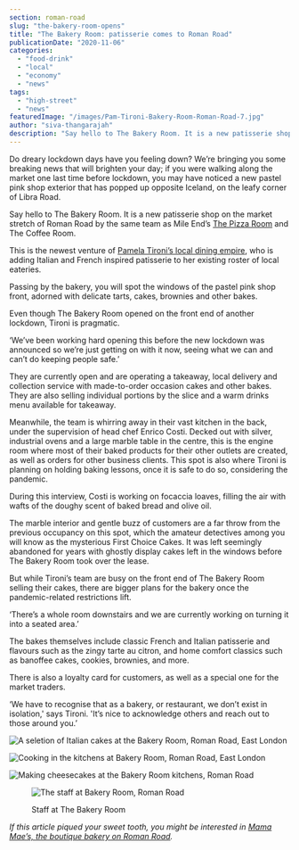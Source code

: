 ```yaml
---
section: roman-road
slug: "the-bakery-room-opens"
title: "The Bakery Room: patisserie comes to Roman Road"
publicationDate: "2020-11-06"
categories: 
  - "food-drink"
  - "local"
  - "economy"
  - "news"
tags: 
  - "high-street"
  - "news"
featuredImage: "/images/Pam-Tironi-Bakery-Room-Roman-Road-7.jpg"
author: "siva-thangarajah"
description: "Say hello to The Bakery Room. It is a new patisserie shop on the market stretch of Roman Road by the same team as Mile End’s The Pizza Room and The Coffee Room, who are now bringing their French and Italian-inspired bakes on the eastern of the high street."
---
```


Do dreary lockdown days have you feeling down? We’re bringing you some breaking news that will brighten your day; if you were walking along the market one last time before lockdown, you may have noticed a new pastel pink shop exterior that has popped up opposite Iceland, on the leafy corner of Libra Road. 

Say hello to The Bakery Room. It is a new patisserie shop on the market stretch of Roman Road by the same team as Mile End’s [The Pizza Room](https://romanroadlondon.com/mile-end-the-pizza-room-vegan-food-review/) and The Coffee Room.

This is the newest venture of [Pamela Tironi’s local dining empire](https://romanroadlondon.com/pizza-room-delivery-app-launch-party/), who is adding Italian and French inspired patisserie to her existing roster of local eateries. 

Passing by the bakery, you will spot the windows of the pastel pink shop front, adorned with delicate tarts, cakes, brownies and other bakes. 

Even though The Bakery Room opened on the front end of another lockdown, Tironi is pragmatic. 

‘We’ve been working hard opening this before the new lockdown was announced so we’re just getting on with it now, seeing what we can and can’t do keeping people safe.’

They are currently open and are operating a takeaway, local delivery and collection service with made-to-order occasion cakes and other bakes. They are also selling individual portions by the slice and a warm drinks menu available for takeaway. 

Meanwhile, the team is whirring away in their vast kitchen in the back, under the supervision of head chef Enrico Costi. Decked out with silver, industrial ovens and a large marble table in the centre, this is the engine room where most of their baked products for their other outlets are created, as well as orders for other business clients. This spot is also where Tironi is planning on holding baking lessons, once it is safe to do so, considering the pandemic.

During this interview, Costi is working on focaccia loaves, filling the air with wafts of the doughy scent of baked bread and olive oil.

The marble interior and gentle buzz of customers are a far throw from the previous occupancy on this spot, which the amateur detectives among you will know as the mysterious First Choice Cakes. It was left seemingly abandoned for years with ghostly display cakes left in the windows before The Bakery Room took over the lease. 

But while Tironi’s team are busy on the front end of The Bakery Room selling their cakes, there are bigger plans for the bakery once the pandemic-related restrictions lift. 

‘There’s a whole room downstairs and we are currently working on turning it into a seated area.’

The bakes themselves include classic French and Italian patisserie and flavours such as the zingy tarte au citron, and home comfort classics such as banoffee cakes, cookies, brownies, and more.

There is also a loyalty card for customers, as well as a special one for the market traders. 

‘We have to recognise that as a bakery, or restaurant, we don’t exist in isolation,' says Tironi. 'It’s nice to acknowledge others and reach out to those around you.’

![A seletion of Italian cakes at the Bakery Room, Roman Road, East London](/images/Bakery-Room-Roman-Road-11-1024x683.jpg)

![Cooking in the kitchens at Bakery Room, Roman Road, East London](/images/Bakery-Room-Roman-Road-2.jpg)

![Making cheesecakes at the Bakery Room kitchens, Roman Road](/images/Bakery-Room-Roman-Road-3-1024x683.jpg)

<figure>

![The staff at Bakery Room, Roman Road](/images/Bakery-Room-Roman-Road-13-1024x683.jpg)

<figcaption>

Staff at The Bakery Room

</figcaption>

</figure>

  
_If this article piqued your sweet tooth, you might be interested in_ [_Mama Mae’s, the boutique bakery on Roman Road_](https://romanroadlondon.com/mama-mae-cake-shop-opens/)_._
